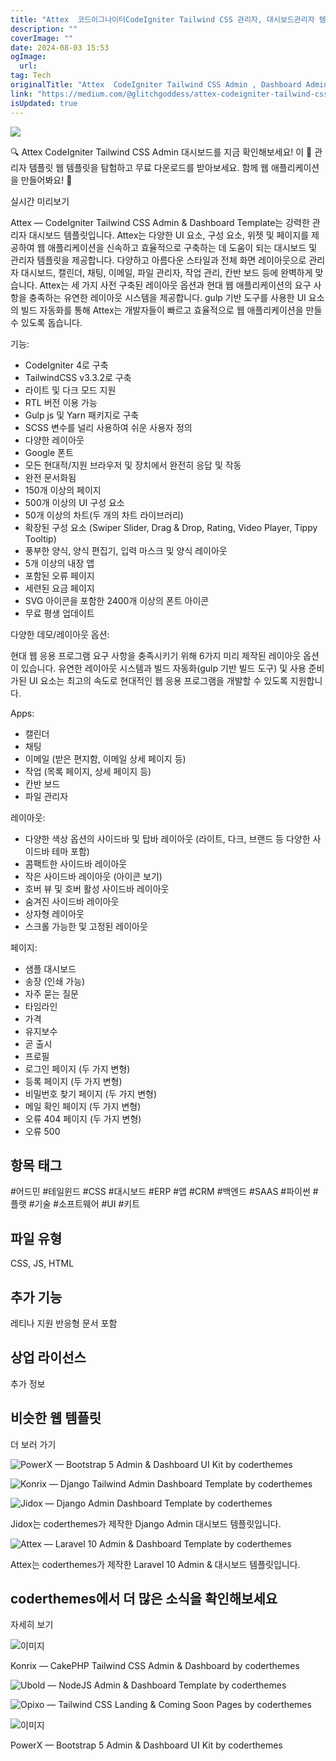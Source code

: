 ```yaml
---
title: "Attex  코드이그나이터CodeIgniter Tailwind CSS 관리자, 대시보드관리자 템플릿 웹 템플릿"
description: ""
coverImage: ""
date: 2024-08-03 15:53
ogImage: 
  url: 
tag: Tech
originalTitle: "Attex  CodeIgniter Tailwind CSS Admin , Dashboard Admin Templates Web Templates"
link: "https://medium.com/@glitchgoddess/attex-codeigniter-tailwind-css-admin-dashboard-admin-templates-web-templates-0f51956f4190"
isUpdated: true
---
```






<img src="/assets/img/AttexCodeIgniterTailwindCSSAdmin-DashboardAdminTemplatesWebTemplates_0.png" />

🔍 Attex CodeIgniter Tailwind CSS Admin 대시보드를 지금 확인해보세요! 이 📁 관리자 템플릿 웹 템플릿을 탐험하고 무료 다운로드를 받아보세요. 함께 웹 애플리케이션을 만들어봐요! 🚀

실시간 미리보기

Attex — CodeIgniter Tailwind CSS Admin & Dashboard Template는 강력한 관리자 대시보드 템플릿입니다. Attex는 다양한 UI 요소, 구성 요소, 위젯 및 페이지를 제공하여 웹 애플리케이션을 신속하고 효율적으로 구축하는 데 도움이 되는 대시보드 및 관리자 템플릿을 제공합니다. 다양하고 아름다운 스타일과 전체 화면 레이아웃으로 관리자 대시보드, 캘린더, 채팅, 이메일, 파일 관리자, 작업 관리, 칸반 보드 등에 완벽하게 맞습니다. Attex는 세 가지 사전 구축된 레이아웃 옵션과 현대 웹 애플리케이션의 요구 사항을 충족하는 유연한 레이아웃 시스템을 제공합니다. gulp 기반 도구를 사용한 UI 요소의 빌드 자동화를 통해 Attex는 개발자들이 빠르고 효율적으로 웹 애플리케이션을 만들 수 있도록 돕습니다.

<div class="content-ad"></div>

기능:

- CodeIgniter 4로 구축
- TailwindCSS v3.3.2로 구축
- 라이트 및 다크 모드 지원
- RTL 버전 이용 가능
- Gulp js 및 Yarn 패키지로 구축
- SCSS 변수를 널리 사용하여 쉬운 사용자 정의
- 다양한 레이아웃
- Google 폰트
- 모든 현대적/지원 브라우저 및 장치에서 완전히 응답 및 작동
- 완전 문서화됨
- 150개 이상의 페이지
- 500개 이상의 UI 구성 요소
- 50개 이상의 차트(두 개의 차트 라이브러리)
- 확장된 구성 요소 (Swiper Slider, Drag & Drop, Rating, Video Player, Tippy Tooltip)
- 풍부한 양식, 양식 편집기, 입력 마스크 및 양식 레이아웃
- 5개 이상의 내장 앱
- 포함된 오류 페이지
- 세련된 요금 페이지
- SVG 아이콘을 포함한 2400개 이상의 폰트 아이콘
- 무료 평생 업데이트

다양한 데모/레이아웃 옵션:

현대 웹 응용 프로그램 요구 사항을 충족시키기 위해 6가지 미리 제작된 레이아웃 옵션이 있습니다. 유연한 레이아웃 시스템과 빌드 자동화(gulp 기반 빌드 도구) 및 사용 준비가된 UI 요소는 최고의 속도로 현대적인 웹 응용 프로그램을 개발할 수 있도록 지원합니다.

<div class="content-ad"></div>

Apps:

- 캘린더
- 채팅
- 이메일 (받은 편지함, 이메일 상세 페이지 등)
- 작업 (목록 페이지, 상세 페이지 등)
- 칸반 보드
- 파일 관리자

레이아웃:

- 다양한 색상 옵션의 사이드바 및 탑바 레이아웃 (라이트, 다크, 브랜드 등 다양한 사이드바 테마 포함)
- 콤팩트한 사이드바 레이아웃
- 작은 사이드바 레이아웃 (아이콘 보기)
- 호버 뷰 및 호버 활성 사이드바 레이아웃
- 숨겨진 사이드바 레이아웃
- 상자형 레이아웃
- 스크롤 가능한 및 고정된 레이아웃

<div class="content-ad"></div>

페이지:

- 샘플 대시보드
- 송장 (인쇄 가능)
- 자주 묻는 질문
- 타임라인
- 가격
- 유지보수
- 곧 출시
- 프로필
- 로그인 페이지 (두 가지 변형)
- 등록 페이지 (두 가지 변형)
- 비밀번호 찾기 페이지 (두 가지 변형)
- 메일 확인 페이지 (두 가지 변형)
- 오류 404 페이지 (두 가지 변형)
- 오류 500

## 항목 태그

#어드민 #테일윈드 #CSS #대시보드 #ERP #앱 #CRM #백엔드 #SAAS #파이썬 #플랫 #기술 #소프트웨어 #UI #키트

<div class="content-ad"></div>

## 파일 유형

CSS, JS, HTML

## 추가 기능

레티나 지원
반응형
문서 포함

<div class="content-ad"></div>

## 상업 라이선스

추가 정보

## 비슷한 웹 템플릿

더 보러 가기

<div class="content-ad"></div>

![PowerX — Bootstrap 5 Admin & Dashboard UI Kit by coderthemes](/assets/img/AttexCodeIgniterTailwindCSSAdmin-DashboardAdminTemplatesWebTemplates_1.png)

![Konrix — Django Tailwind Admin Dashboard Template by coderthemes](/assets/img/AttexCodeIgniterTailwindCSSAdmin-DashboardAdminTemplatesWebTemplates_2.png)

<div class="content-ad"></div>

![Jidox — Django Admin Dashboard Template by coderthemes](/assets/img/AttexCodeIgniterTailwindCSSAdmin-DashboardAdminTemplatesWebTemplates_3.png)

Jidox는 coderthemes가 제작한 Django Admin 대시보드 템플릿입니다.

![Attex — Laravel 10 Admin & Dashboard Template by coderthemes](/assets/img/AttexCodeIgniterTailwindCSSAdmin-DashboardAdminTemplatesWebTemplates_4.png)

Attex는 coderthemes가 제작한 Laravel 10 Admin & 대시보드 템플릿입니다.

<div class="content-ad"></div>

## coderthemes에서 더 많은 소식을 확인해보세요

자세히 보기

![이미지](/assets/img/AttexCodeIgniterTailwindCSSAdmin-DashboardAdminTemplatesWebTemplates_5.png)

Konrix — CakePHP Tailwind CSS Admin & Dashboard by coderthemes

<div class="content-ad"></div>

![Ubold — NodeJS Admin & Dashboard Template by coderthemes](/assets/img/AttexCodeIgniterTailwindCSSAdmin-DashboardAdminTemplatesWebTemplates_6.png)

![Opixo — Tailwind CSS Landing & Coming Soon Pages by coderthemes](/assets/img/AttexCodeIgniterTailwindCSSAdmin-DashboardAdminTemplatesWebTemplates_7.png)

<div class="content-ad"></div>


![이미지](/assets/img/AttexCodeIgniterTailwindCSSAdmin-DashboardAdminTemplatesWebTemplates_8.png)

PowerX — Bootstrap 5 Admin & Dashboard UI Kit by coderthemes

